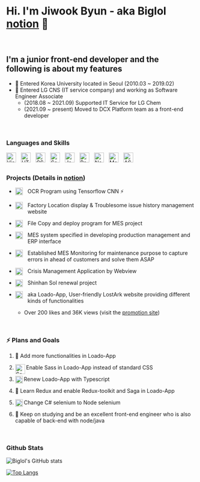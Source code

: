 # Hi. I'm Jiwook Byun - aka Biglol [notion] 👋

<br/>

## I'm a junior front-end developer and the following is about my features

- 👯 Entered Korea University located in Seoul (2010.03 ~ 2019.02)
- 🌱 Entered LG CNS (IT service company) and working as Software Engineer Associate
  - (2018.08 ~ 2021.09) Supported IT Service for LG Chem
  - (2021.09 ~ present) Moved to DCX Platform team as a front-end developer

<br/>

### Languages and Skills

<img align="left" alt="Visual Studio Code" width="26px" src="https://cdn.jsdelivr.net/gh/devicons/devicon/icons/vscode/vscode-original.svg" style="padding-right:10px;" />
<img align="left" alt="HTML5" width="26px" src="https://cdn.jsdelivr.net/gh/devicons/devicon/icons/html5/html5-original.svg" style="padding-right:10px;" />
<img align="left" alt="CSS3" width="26px" src="https://cdn.jsdelivr.net/gh/devicons/devicon/icons/css3/css3-original.svg" style="padding-right:10px;" />
<img align="left" alt="Sass" width="26px" src="https://cdn.jsdelivr.net/gh/devicons/devicon/icons/sass/sass-original.svg" style="padding-right:10px;" />
<img align="left" alt="JavaScript" width="26px" src="https://cdn.jsdelivr.net/gh/devicons/devicon/icons/javascript/javascript-original.svg" style="padding-right:10px;" />
<img align="left" alt="React" width="26px" src="https://cdn.jsdelivr.net/gh/devicons/devicon/icons/react/react-original.svg" style="padding-right:10px;" />
<img align="left" alt="Node.js" width="26px" src="https://cdn.jsdelivr.net/gh/devicons/devicon/icons/nodejs/nodejs-original.svg" style="padding-right:10px;" />
<img align="left" alt="MongoDB" width="26px" src="https://cdn.jsdelivr.net/gh/devicons/devicon/icons/mongodb/mongodb-original.svg" style="padding-right:10px;" />
<img align="left" alt="ASP.Net" width="26px" src="https://pics.freeicons.io/uploads/icons/png/14621971553750220-512.png" style="padding-right:10px;">

<br/><br/>

### Projects (Details in [notion])

- [<img align="left" alt="Source" width="20px" src="https://www.svgrepo.com/show/157475/website.svg" style="padding-right:10px;"/>](https://blog.naver.com/nba2005kings) OCR Program using Tensorflow CNN ⚡

- <img align="left" alt="Factorymap" width="20px" src="https://image.shutterstock.com/image-illustration/factory-plant-isometric-3d-illustration-600w-1181914285.jpg" style="padding-right:10px"/> Factory Location display & Troublesome issue history management website

- [<img align="left" alt="GitHub" width="20px" src="https://user-images.githubusercontent.com/3369400/139447912-e0f43f33-6d9f-45f8-be46-2df5bbc91289.png" style="padding-right:10px;" />](https://github.com/biglol10/CopyAndDistributeProg) File Copy and deploy program for MES project

- <img align="left" alt="Factory" width="20px" src="https://freesvg.org/img/isocity_factory.png" style="padding-right:10px;"/> MES system specified in developing production management and ERP interface

- <img align="left" alt="Monitoring" width="20px" src="https://icon-library.com/images/monitoring-icon/monitoring-icon-19.jpg" style="padding-right:10px;"> Established MES Monitoring for maintenance purpose to capture errors in ahead of customers and solve them ASAP

- <img align="left" alt="CrisisManagement" width="20px" src="https://cdn3.vectorstock.com/i/1000x1000/26/72/danger-warning-attention-sign-icon-vector-10502672.jpg" style="padding-right: 10px;"/> Crisis Management Application by Webview

- <img align="left" alt="Shinhan" width="20px" src="https://image.shinhan.com/rib2017/images/any/img_mobile_logo.png?dt=1645883145193" style="padding-right: 10px"/> Shinhan Sol renewal project

- [<img align="left" alt="loado" width="20px" src="https://loado-app.herokuapp.com/images/loa_icons/10LevelDamage.PNG" style="padding-right:10px;">](https://github.com/biglol10/loado-react) aka Loado-App, User-friendly LostArk website providing different kinds of functionalities
  - Over 200 likes and 36K views (visit the [promotion site](https://www.inven.co.kr/board/lostark/4811/4124077))

<br/>

### ⚡ Plans and Goals

<!--START_SECTION:activity-->

1. 💪 Add more functionalities in Loado-App

2. <img align="left" alt="Sass" width="26px" src="https://cdn.jsdelivr.net/gh/devicons/devicon/icons/sass/sass-original.svg"/>Enable Sass in Loado-App instead of standard CSS

3. <img align="left" alt="loado" width="20px" src="https://upload.wikimedia.org/wikipedia/commons/thumb/4/4c/Typescript_logo_2020.svg/768px-Typescript_logo_2020.svg.png">Renew Loado-App with Typescript

4. 📕 Learn Redux and enable Redux-toolkit and Saga in Loado-App

5. <img align="left" alt="Node.js" width="20px" src="https://cdn.jsdelivr.net/gh/devicons/devicon/icons/nodejs/nodejs-original.svg"/> Change C# selenium to Node selenium

6. 🎉 Keep on studying and be an excellent front-end engineer who is also capable of back-end with node/java
<!--END_SECTION:activity-->

<br/>

### Github Stats
![Biglol's GitHub stats](https://github-readme-stats.vercel.app/api?username=biglol10&show_icons=true&theme=radical)

[![Top Langs](https://github-readme-stats.vercel.app/api/top-langs/?username=biglol10&layout=compact&theme=material-palenight&langs_count=8)](https://github.com/anuraghazra/github-readme-stats)


<br/><br/><br/><br/>

[notion]: https://www.notion.so/f2fe3dea61f64f21944002eb5950b4cd
[webdevplaylist]: https://www.youtube.com/playlist?list=PLkwxH9e_vrAJ0WbEsFA9W3I1W-g_BTsbt
